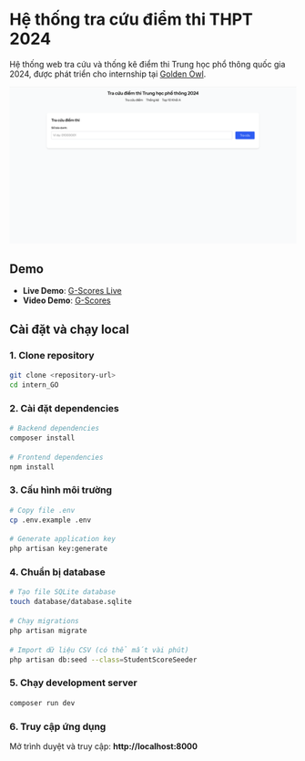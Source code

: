 # Hệ thống tra cứu điểm thi THPT 2024

Hệ thống web tra cứu và thống kê điểm thi Trung học phổ thông quốc gia 2024, được phát triển cho internship tại [Golden Owl](https://goldenowl.asia).

![Preview](./screenshots/mockup-ui.png)

## Demo

- **Live Demo**: [G-Scores Live](https://go-webdev-intern.onrender.com)
- **Video Demo**: [G-Scores](https://youtu.be/PW4PnGVG1mg)

## Cài đặt và chạy local

### 1. Clone repository

```bash
git clone <repository-url>
cd intern_GO
```

### 2. Cài đặt dependencies

```bash
# Backend dependencies
composer install

# Frontend dependencies  
npm install
```

### 3. Cấu hình môi trường

```bash
# Copy file .env
cp .env.example .env

# Generate application key
php artisan key:generate
```

### 4. Chuẩn bị database

```bash
# Tạo file SQLite database
touch database/database.sqlite

# Chạy migrations
php artisan migrate

# Import dữ liệu CSV (có thể mất vài phút)
php artisan db:seed --class=StudentScoreSeeder
```

### 5. Chạy development server
```bash
composer run dev
```

### 6. Truy cập ứng dụng

Mở trình duyệt và truy cập: **http://localhost:8000**

